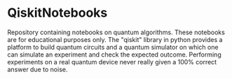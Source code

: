 # QiskitNotebooks

Repository containing notebooks on quantum algorithms. These notebooks are for educational purposes only. The "qiskit" library in python provides a platform to build quantum circuits and a quantum simulator on which one can simulate an experiment and check the expected outcome. Performing experiments on a real quantum device never really given a 100% correct answer due to noise. 
